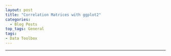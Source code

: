 ```yaml
---
layout: post
title: "Correlation Matrices with ggplot2"
categories:
  - Blog Posts
top_tags: General
tags:
- Data Toolbox
---
```


<hr>
